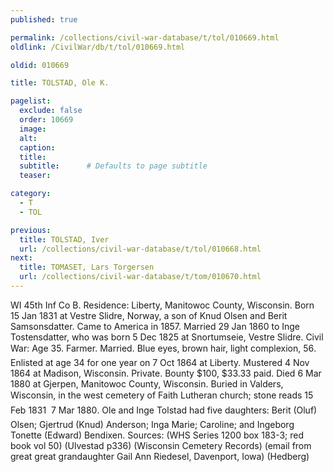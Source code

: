 ```yaml
---
published: true

permalink: /collections/civil-war-database/t/tol/010669.html
oldlink: /CivilWar/db/t/tol/010669.html

oldid: 010669

title: TOLSTAD, Ole K.

pagelist:
  exclude: false
  order: 10669
  image: 
  alt:
  caption:
  title:
  subtitle:      # Defaults to page subtitle
  teaser:

category: 
  - T 
  - TOL

previous:
  title: TOLSTAD, Iver
  url: /collections/civil-war-database/t/tol/010668.html  
next:
  title: TOMASET, Lars Torgersen
  url: /collections/civil-war-database/t/tom/010670.html   
---
```

WI 45th Inf Co B. Residence: Liberty, Manitowoc County, Wisconsin. Born 15 Jan 1831 at Vestre Slidre, Norway, a son of Knud Olsen and Berit Samsonsdatter. Came to America in 1857. Married 29 Jan 1860 to Inge Tostensdatter, who was born 5 Dec 1825 at Snortumseie, Vestre Slidre. Civil War: Age 35. Farmer. Married. Blue eyes, brown hair, light complexion, 5&#146;6&#148;. Enlisted at age 34 for one year on 7 Oct 1864 at Liberty. Mustered 4 Nov 1864 at Madison, Wisconsin. Private. Bounty $100, $33.33 paid. Died 6 Mar 1880 at Gjerpen, Manitowoc County, Wisconsin. Buried in Valders, Wisconsin, in the west cemetery of Faith Lutheran church; stone reads &#147;15 Feb 1831 &#150; 7 Mar 1880&#148;. Ole and Inge Tolstad had five daughters: Berit (Oluf) Olsen; Gjertrud (Knud) Anderson; Inga Marie; Caroline; and Ingeborg Tonette (Edward) Bendixen. Sources: (WHS Series 1200 box 183-3; red book vol 50) (Ulvestad p336) (Wisconsin Cemetery Records) (email from great great grandaughter Gail Ann Riedesel, Davenport, Iowa) (Hedberg)